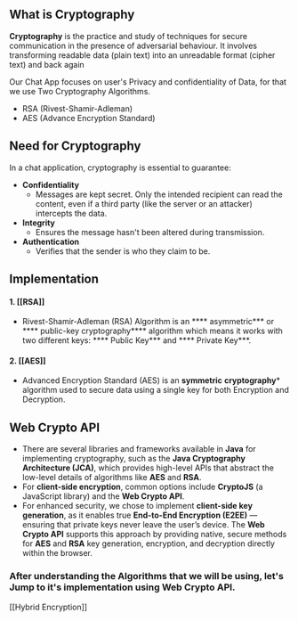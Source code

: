 ## What is Cryptography

**Cryptography** is the practice and study of techniques for secure communication in the presence of adversarial behaviour. It involves transforming readable data (plain text) into an unreadable format (cipher text) and back again

Our Chat App focuses on user's Privacy and confidentiality of Data, for that we use Two Cryptography Algorithms. 
- RSA (Rivest-Shamir-Adleman)
- AES (Advance Encryption Standard)

## Need for Cryptography 

In a chat application, cryptography is essential to guarantee:

- **Confidentiality**
	- Messages are kept secret. Only the intended recipient can read the content, even if a third party (like the server or an attacker) intercepts the data.
- **Integrity**
	- Ensures the message hasn't been altered during transmission.
- **Authentication**
	- Verifies that the sender is who they claim to be.


## Implementation 

#### 1. [[RSA]]
- Rivest-Shamir-Adleman (RSA) Algorithm is an **** asymmetric*** or **** public-key cryptography**** algorithm which means it works with two different keys: **** Public Key*** and **** Private Key***.

#### 2. [[AES]] 
- Advanced Encryption Standard (AES) is an **symmetric** **cryptography***  algorithm used to secure data using a single key for both Encryption and Decryption.


## Web Crypto API 
- There are several libraries and frameworks available in **Java** for implementing cryptography, such as the **Java Cryptography Architecture (JCA)**, which provides high-level APIs that abstract the low-level details of algorithms like **AES** and **RSA**.  
- For **client-side encryption**, common options include **CryptoJS** (a JavaScript library) and the **Web Crypto API**.
- For enhanced security, we chose to implement **client-side key generation**, as it enables true **End-to-End Encryption (E2EE)** — ensuring that private keys never leave the user’s device. The **Web Crypto API** supports this approach by providing native, secure methods for **AES** and **RSA** key generation, encryption, and decryption directly within the browser.

### After understanding the Algorithms that we will be using, let's Jump to it's implementation using Web Crypto API.

[[Hybrid Encryption]] 

